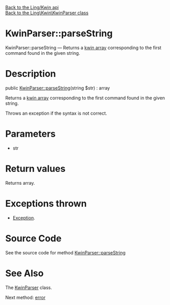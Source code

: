 [Back to the Ling/Kwin api](https://github.com/lingtalfi/Kwin/blob/master/doc/api/Ling/Kwin.md)<br>
[Back to the Ling\Kwin\KwinParser class](https://github.com/lingtalfi/Kwin/blob/master/doc/api/Ling/Kwin/KwinParser.md)


KwinParser::parseString
================



KwinParser::parseString — Returns a [kwin array](https://github.com/lingtalfi/TheBar/blob/master/discussions/kwin-notation.md#kwin-array) corresponding to the first command found in the given string.




Description
================


public [KwinParser::parseString](https://github.com/lingtalfi/Kwin/blob/master/doc/api/Ling/Kwin/KwinParser/parseString.md)(string $str) : array




Returns a [kwin array](https://github.com/lingtalfi/TheBar/blob/master/discussions/kwin-notation.md#kwin-array) corresponding to the first command found in the given string.

Throws an exception if the syntax is not correct.




Parameters
================


- str

    


Return values
================

Returns array.


Exceptions thrown
================

- [Exception](http://php.net/manual/en/class.exception.php).&nbsp;







Source Code
===========
See the source code for method [KwinParser::parseString](https://github.com/lingtalfi/Kwin/blob/master/KwinParser.php#L31-L160)


See Also
================

The [KwinParser](https://github.com/lingtalfi/Kwin/blob/master/doc/api/Ling/Kwin/KwinParser.md) class.

Next method: [error](https://github.com/lingtalfi/Kwin/blob/master/doc/api/Ling/Kwin/KwinParser/error.md)<br>

